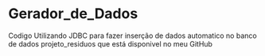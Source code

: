 # Gerador_de_Dados
Codigo Utilizando JDBC para fazer inserção de dados automatico no banco de dados projeto_residuos que está disponivel no meu GitHub
